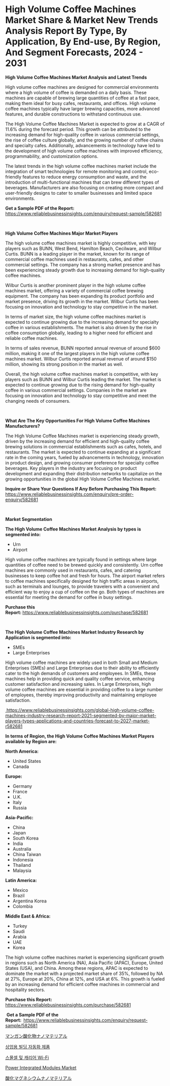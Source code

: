<p><h1>High Volume Coffee Machines Market Share & Market New Trends Analysis Report By Type, By Application, By End-use, By Region, And Segment Forecasts, 2024 - 2031</h1></p><p><strong>High Volume Coffee Machines Market Analysis and Latest Trends</strong></p>
<p><p>High volume coffee machines are designed for commercial environments where a high volume of coffee is demanded on a daily basis. These machines are capable of brewing large quantities of coffee at a fast pace, making them ideal for busy cafes, restaurants, and offices. High volume coffee machines typically have larger brewing capacities, more advanced features, and durable constructions to withstand continuous use.</p><p>The High Volume Coffee Machines Market is expected to grow at a CAGR of 11.6% during the forecast period. This growth can be attributed to the increasing demand for high-quality coffee in various commercial settings, the rise of coffee culture globally, and the growing number of coffee chains and specialty cafes. Additionally, advancements in technology have led to the development of high volume coffee machines with improved efficiency, programmability, and customization options.</p><p>The latest trends in the high volume coffee machines market include the integration of smart technologies for remote monitoring and control, eco-friendly features to reduce energy consumption and waste, and the introduction of multi-functional machines that can brew different types of beverages. Manufacturers are also focusing on creating more compact and user-friendly designs to cater to smaller businesses and limited space environments.</p></p>
<p><strong>Get a Sample PDF of the Report:&nbsp;</strong> <a href="https://www.reliablebusinessinsights.com/enquiry/request-sample/582681">https://www.reliablebusinessinsights.com/enquiry/request-sample/582681</a></p>
<p>&nbsp;</p>
<p><strong>High Volume Coffee Machines Major Market Players</strong></p>
<p><p>The high volume coffee machines market is highly competitive, with key players such as BUNN, West Bend, Hamilton Beach, Cecilware, and Wilbur Curtis. BUNN is a leading player in the market, known for its range of commercial coffee machines used in restaurants, cafes, and other commercial settings. The company has a strong market presence and has been experiencing steady growth due to increasing demand for high-quality coffee machines.</p><p>Wilbur Curtis is another prominent player in the high volume coffee machines market, offering a variety of commercial coffee brewing equipment. The company has been expanding its product portfolio and market presence, driving its growth in the market. Wilbur Curtis has been focusing on innovation and technology to stay competitive in the market.</p><p>In terms of market size, the high volume coffee machines market is expected to continue growing due to the increasing demand for specialty coffee in various establishments. The market is also driven by the rise in coffee consumption globally, leading to a higher need for efficient and reliable coffee machines.</p><p>In terms of sales revenue, BUNN reported annual revenue of around $600 million, making it one of the largest players in the high volume coffee machines market. Wilbur Curtis reported annual revenue of around $150 million, showing its strong position in the market as well.</p><p>Overall, the high volume coffee machines market is competitive, with key players such as BUNN and Wilbur Curtis leading the market. The market is expected to continue growing due to the rising demand for high-quality coffee in various commercial settings. Companies in the market are focusing on innovation and technology to stay competitive and meet the changing needs of consumers.</p></p>
<p>&nbsp;</p>
<p><strong>What Are The Key Opportunities For High Volume Coffee Machines Manufacturers?</strong></p>
<p><p>The High Volume Coffee Machines market is experiencing steady growth, driven by the increasing demand for efficient and high-quality coffee brewing solutions in commercial establishments such as cafes, hotels, and restaurants. The market is expected to continue expanding at a significant rate in the coming years, fueled by advancements in technology, innovation in product design, and growing consumer preference for specialty coffee beverages. Key players in the industry are focusing on product development and expanding their distribution networks to capitalize on the growing opportunities in the global High Volume Coffee Machines market.</p></p>
<p><strong>Inquire or Share Your Questions If Any Before Purchasing This Report:</strong> <a href="https://www.reliablebusinessinsights.com/enquiry/pre-order-enquiry/582681">https://www.reliablebusinessinsights.com/enquiry/pre-order-enquiry/582681</a></p>
<p>&nbsp;</p>
<p><strong>Market Segmentation</strong></p>
<p><strong>The High Volume Coffee Machines Market Analysis by types is segmented into:</strong></p>
<p><ul><li>Urn</li><li>Airport</li></ul></p>
<p><p>High volume coffee machines are typically found in settings where large quantities of coffee need to be brewed quickly and consistently. Urn coffee machines are commonly used in restaurants, cafes, and catering businesses to keep coffee hot and fresh for hours. The airport market refers to coffee machines specifically designed for high traffic areas in airports, such as terminals and lounges, to provide travelers with a convenient and efficient way to enjoy a cup of coffee on the go. Both types of machines are essential for meeting the demand for coffee in busy settings.</p></p>
<p><strong>Purchase this Report:&nbsp;</strong><a href="https://www.reliablebusinessinsights.com/purchase/582681">https://www.reliablebusinessinsights.com/purchase/582681</a></p>
<p>&nbsp;</p>
<p><strong>The High Volume Coffee Machines Market Industry Research by Application is segmented into:</strong></p>
<p><ul><li>SMEs</li><li>Large Enterprises</li></ul></p>
<p><p>High volume coffee machines are widely used in both Small and Medium Enterprises (SMEs) and Large Enterprises due to their ability to efficiently cater to the high demands of customers and employees. In SMEs, these machines help in providing quick and quality coffee service, enhancing customer satisfaction and increasing sales. In Large Enterprises, high volume coffee machines are essential in providing coffee to a large number of employees, thereby improving productivity and maintaining employee satisfaction.</p></p>
<p><a href="https://www.reliablebusinessinsights.com/global-high-volume-coffee-machines-industry-research-report-2021-segmented-by-major-market-players-types-applications-and-countries-forecast-to-2027-market-r582681">&nbsp;https://www.reliablebusinessinsights.com/global-high-volume-coffee-machines-industry-research-report-2021-segmented-by-major-market-players-types-applications-and-countries-forecast-to-2027-market-r582681</a></p>
<p><strong>In terms of Region, the High Volume Coffee Machines Market Players available by Region are:</strong></p>
<p>
    <p> <strong> North America: </strong>
        <ul>
            <li>United States</li>
            <li>Canada</li>
        </ul>
        </p> 
    <p> <strong> Europe: </strong>
        <ul>
            <li>Germany</li>
            <li>France</li>
            <li>U.K.</li>
            <li>Italy</li>
            <li>Russia</li>
        </ul>
        </p> 
    <p> <strong> Asia-Pacific: </strong>
        <ul>
            <li>China</li>
            <li>Japan</li>
            <li>South Korea</li>
            <li>India</li>
            <li>Australia</li>
            <li>China Taiwan</li>
            <li>Indonesia</li>
            <li>Thailand</li>
            <li>Malaysia</li>
        </ul>
        </p> 
    <p> <strong> Latin America: </strong>
        <ul>
            <li>Mexico</li>
            <li>Brazil</li>
            <li>Argentina Korea</li>
            <li>Colombia</li>
        </ul>
        </p> 
    <p> <strong> Middle East & Africa: </strong>
        <ul>
            <li>Turkey</li>
            <li>Saudi</li>
            <li>Arabia</li>
            <li>UAE</li>
            <li>Korea</li>
        </ul>
    </p>
    </p>
<p><p>The high volume coffee machines market is experiencing significant growth in regions such as North America (NA), Asia Pacific (APAC), Europe, United States (USA), and China. Among these regions, APAC is expected to dominate the market with a projected market share of 35%, followed by NA at 27%, Europe at 20%, China at 12%, and USA at 6%. This growth is fueled by an increasing demand for efficient coffee machines in commercial and hospitality sectors.</p></p>
<p><strong>Purchase this Report: </strong><a href="https://www.reliablebusinessinsights.com/purchase/582681">https://www.reliablebusinessinsights.com/purchase/582681</a></p>
<p>&nbsp;<strong>Get a Sample PDF of the Report:&nbsp;&nbsp;</strong><a href="https://www.reliablebusinessinsights.com/enquiry/request-sample/582681">https://www.reliablebusinessinsights.com/enquiry/request-sample/582681</a></p>
<p><strong></strong></p>
<p><p><a href="https://github.com/hilmi-2a/Market-Research-Report-List-1/blob/main/709657495358.md">マンガン酸化物ナノマテリアル</a></p><p><a href="https://github.com/vsr06p4p49/Market-Research-Report-List-2/blob/main/603095186998.md">상업용 빌딩 자동화 제품</a></p><p><a href="https://github.com/oajzkywllm460/Market-Research-Report-List-2/blob/main/428859086997.md">스몰셀 및 캐리어 Wi-Fi</a></p><p><a href="https://github.com/nathandecarvalho/Market-Research-Report-List-3/blob/main/power-integrated-modules-market.md">Power Integrated Modules Market</a></p><p><a href="https://github.com/jkjreqjscoxx7/Market-Research-Report-List-2/blob/main/213812895357.md">酸化マグネシウムナノマテリアル</a></p></p>